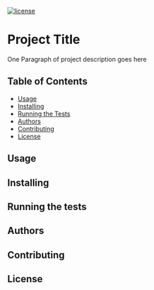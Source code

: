 [![license](https://img.shields.io/github/license/DAVFoundation/captain-n3m0.svg?style=flat-square)](https://github.com/DAVFoundation/captain-n3m0/blob/master/LICENSE)

# Project Title

One Paragraph of project description goes here

## Table of Contents

- [Usage](#Usage)
- [Installing](#Installing)
- [Running the Tests](#Running-the-Tests)
- [Authors](#Authors)
- [Contributing](#Contributing)
- [License](#Licence)

## Usage
 
## Installing

## Running the tests

## Authors

## Contributing

## License




